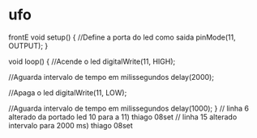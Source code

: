 # ufo
frontE
void setup()
{
  //Define a porta do led como saida
  pinMode(11, OUTPUT);
}
  
void loop()
{
  //Acende o led
  digitalWrite(11, HIGH);
    
  //Aguarda intervalo de tempo em milissegundos 
  delay(2000);
    
  //Apaga o led
  digitalWrite(11, LOW);
    
  //Aguarda intervalo de tempo em milissegundos
  delay(1000);
}
// linha 6 alterado da portado led 10 para a 11) thiago 08set
// linha 15 alterado intervalo para 2000 ms) thiago 08set
